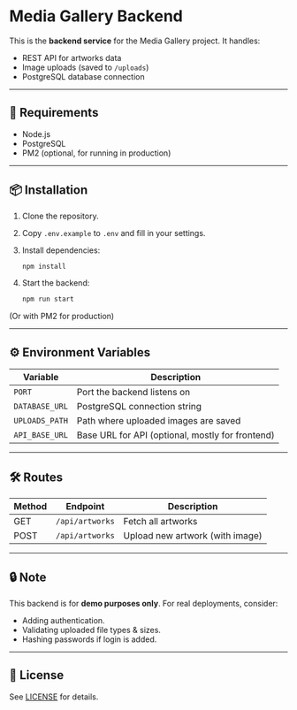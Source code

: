 # Media Gallery Backend

This is the **backend service** for the Media Gallery project. It handles:

- REST API for artworks data
- Image uploads (saved to `/uploads`)
- PostgreSQL database connection

---

## 🚀 Requirements

- Node.js
- PostgreSQL
- PM2 (optional, for running in production)

---

## 📦 Installation

1. Clone the repository.
2. Copy `.env.example` to `.env` and fill in your settings.
3. Install dependencies:

    ```bash
    npm install
    ```

4. Start the backend:

    ```bash
    npm run start
    ```

(Or with PM2 for production)

---

## ⚙️ Environment Variables

| Variable            | Description                                     |
|--------------------|-------------------------------------------------|
| `PORT`             | Port the backend listens on                     |
| `DATABASE_URL`     | PostgreSQL connection string                    |
| `UPLOADS_PATH`     | Path where uploaded images are saved             |
| `API_BASE_URL`     | Base URL for API (optional, mostly for frontend) |

---

## 🛠️ Routes

| Method | Endpoint          | Description                     |
|-------|----------------|-----------------|
| GET   | `/api/artworks`   | Fetch all artworks |
| POST  | `/api/artworks`   | Upload new artwork (with image) |

---

## 🔒 Note

This backend is for **demo purposes only**. For real deployments, consider:

- Adding authentication.
- Validating uploaded file types & sizes.
- Hashing passwords if login is added.

---

## 📄 License

See [LICENSE](LICENSE) for details.

